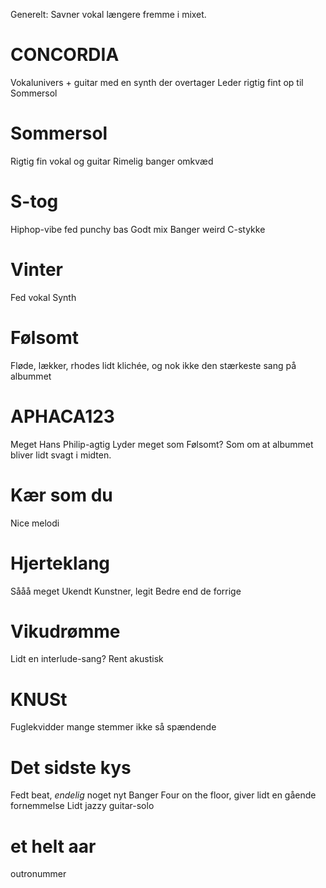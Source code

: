 Generelt: Savner vokal længere fremme i mixet.
# CONCORDIA
Vokalunivers + guitar med en synth der overtager
Leder rigtig fint op til Sommersol

# Sommersol
Rigtig fin vokal og guitar
Rimelig banger omkvæd

# S-tog
Hiphop-vibe
fed punchy bas
Godt mix
Banger
weird C-stykke

# Vinter
Fed vokal
Synth

# Følsomt
Fløde, lækker, rhodes
lidt klichée, og nok ikke den stærkeste sang på albummet

# APHACA123
Meget Hans Philip-agtig
Lyder meget som Følsomt?
Som om at albummet bliver lidt svagt i midten.

# Kær som du
Nice melodi

# Hjerteklang
Sååå meget Ukendt Kunstner, legit
Bedre end de forrige

# Vikudrømme
Lidt en interlude-sang?
Rent akustisk

# KNUSt
Fuglekvidder
mange stemmer
ikke så spændende

# Det sidste kys
Fedt beat, _endelig_ noget nyt
Banger
Four on the floor, giver lidt en gående fornemmelse
Lidt jazzy guitar-solo

# et helt aar
outronummer